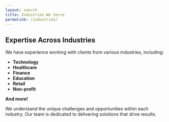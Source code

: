 ```yaml
---
layout: search
title: Industries We Serve
permalink: /industries/
---
```


## Expertise Across Industries

We have experience working with clients from various industries, including:

* **Technology**
* **Healthcare**
* **Finance**
* **Education**
* **Retail**
* **Non-profit**

**And more!** 

We understand the unique challenges and opportunities within each industry. Our team is dedicated to delivering solutions that drive results.